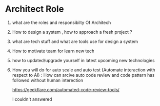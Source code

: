 # Architect Role

1. what are the roles and responsibilty Of Architech
2. How to design a system , how to approach a fresh project ?
3. what are tech stuff and what are tools use for design a system 
4. How to motivate team for learn new tech 
5. how to updated/upgrade yourself  in latest upcoming new technologies 
6. How you will do for auto scale and auto test {Automate interaction with respect to AI} : 
    How can arcive auto code review and code pattern has followed without human interection 

    https://geekflare.com/automated-code-review-tools/ 
    
    I couldn't answered 